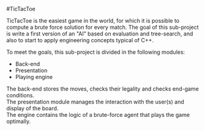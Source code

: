 #TicTacToe

TicTacToe is the easiest game in the world, for which it is possible to compute a brute force solution for every match.
The goal of this sub-project is write a first version of an "AI" based on evaluation and tree-search, and also to start
to apply engineering concepts typical of C++.

To meet the goals, this sub-project is divided in the following modules:
- Back-end
- Presentation
- Playing engine

The back-end stores the moves, checks their legality and checks end-game conditions.  
The presentation module manages the interaction with the user(s) and display of the board.  
The engine contains the logic of a brute-force agent that plays the game optimally. 
